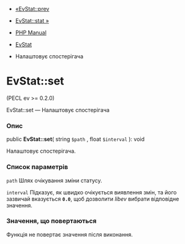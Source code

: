 - [«EvStat::prev](evstat.prev.md)
- [EvStat::stat »](evstat.stat.md)

- [PHP Manual](index.md)
- [EvStat](class.evstat.md)
- Налаштовує спостерігача

# EvStat::set

(PECL ev \>= 0.2.0)

EvStat::set — Налаштовує спостерігача

### Опис

public **EvStat::set**( string `$path` , float `$interval` ): void

Налаштовує спостерігача.

### Список параметрів

`path`
Шлях очікування зміни статусу.

`interval`
Підказує, як швидко очікується виявлення змін, та його зазвичай
вказується **`0.0`**, щоб дозволити *libev* вибрати відповідне
значення.

### Значення, що повертаються

Функція не повертає значення після виконання.
